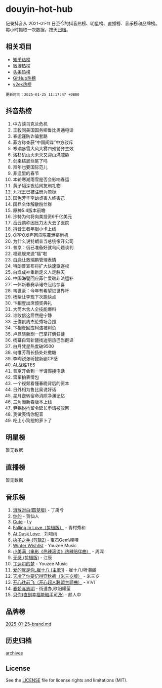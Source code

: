 # douyin-hot-hub

记录抖音从 2021-01-11 日至今的抖音热榜、明星榜、直播榜、音乐榜和品牌榜。每小时抓取一次数据，按天[归档](archives)。

## 相关项目

- [知乎热榜](https://github.com/lonnyzhang423/zhihu-hot-hub)
- [微博热榜](https://github.com/lonnyzhang423/weibo-hot-hub)
- [头条热榜](https://github.com/lonnyzhang423/toutiao-hot-hub)
- [GitHub热榜](https://github.com/lonnyzhang423/github-hot-hub)
- [v2ex热榜](https://github.com/lonnyzhang423/v2ex-hot-hub)


`更新时间：2025-01-25 11:17:47 +0800`

## 抖音热榜

1. 中方谈乌克兰危机
1. 王毅同美国国务卿鲁比奥通电话
1. 春运谨防诈骗套路
1. 菲方称查获“中国间谍”中方驳斥
1. 寒潮暴雪大风大雾四预警齐生效
1. 洛杉矶山火未灭又迎山洪威胁
1. 剑来结局烂尾了吗
1. 拜年也要国际范儿
1. 非遗里的春节
1. 本轮寒潮雨雪是否会影响春运
1. 黄子韬深夜给网友刷礼物
1. 九冠王已被注册为商标
1. 国色芳华李幼贞害人终害己
1. 国乒全体解散粉丝群
1. 原神5.4版本前瞻
1. 沙特为何将向美投资6千亿美元
1. 岳云鹏称因压力太大去了医院
1. 抖音王者年限小卡上线
1. OPPO发声回应陈震泄密新机
1. 为什么说特朗普当总统像开公司
1. 普京：俄已准备好就乌问题谈判
1. 福建舰来送“福”啦
1. 白鹿让敖瑞鹏管理表情
1. 特朗普宣布将扩大快速驱逐权
1. 白烁成神重新定义人定胜天
1. 中国海警回应菲仁爱礁非法运补
1. 一休新春赛承诺夺冠给惊喜
1. 韦世豪：今年有希望进世界杯
1. 杨紫让李现下次跑快点
1. 卞相壹出席颁奖典礼
1. 大筒木舍人全技能爆料
1. 谁敢信这居然是宁静
1. 王俊凯周杰伦秀场合照
1. 卞相壹回应柯洁被判负
1. 卢昱晓新剧一巴掌打俩狂徒
1. 杨幂自驾新疆找迪丽热巴当翻译
1. 白月梵星热度破9500
1. 何惟芳蒋长扬处处撒糖
1. 李昀锐张昕懿新剧CP感
1. AL战胜TES
1. 普京开会到一半请假接电话
1. 雷军拍表情包
1. 一个视频看懂春晚背后的资本
1. 日外相为鲁比奥说好话
1. 星月逆转宿命消除净渊记忆
1. 三角洲新春版本上线
1. 尹锡悦拘留令延长申请被驳回
1. 我做表情你配音
1. 吃上小狗挖的萝卜了

## 明星榜

暂无数据

## 直播榜

暂无数据

## 音乐榜

1. [消散对白(圆梦版)](https://sf5-hl-cdn-tos.douyinstatic.com/obj/tos-cn-ve-2774/og4jB5I5IizzoZVAAAzWgBMAsMDWoArfwBOiFs) - 丁禹兮
1. [你的](https://sf5-hl-cdn-tos.douyinstatic.com/obj/tos-cn-ve-2774/oYuIeKf42jB7sEV6B2upMdpYAgfrQWj0FeRegh) - 贺仙人
1. [Cute](https://sf5-hl-cdn-tos.douyinstatic.com/obj/tos-cn-ve-2774/o4IbIzHWKAAB4wsS5qMBRiiAlEBGTpQRNfFvuo) - Ly
1. [Falling In Love（剪辑版）](https://sf5-hl-cdn-tos.douyinstatic.com/obj/tos-cn-ve-2774/o8ajpA8zzgBPahbBIO8AcKGBLJezFCRd1wfP9f) - 青村秀和
1. [ At Dusk  Love ](https://sf5-hl-cdn-tos.douyinstatic.com/obj/tos-cn-ve-2774/o8CrpCf5CaYgI4ZrtQgMQAFEfuGqNnRSDQAPBc) - 刘嗨雨
1. [执子之手 (剪辑2)](https://sf5-hl-cdn-tos.douyinstatic.com/obj/tos-cn-ve-2774/oUoZLQjCc31XzqsBnBQUNgeKtYPBcgbFDwtfcu) - 宝石Gem\哩哩
1. [Winter Wishlist](https://sf5-hl-cdn-tos.douyinstatic.com/obj/tos-cn-ve-2774/oIIgUOeamCFCVAzxN6MFRLIBlLGpUqQxeeHrLE) - Youzee Music
1. [小美满（电影《热辣滚烫》热辣陪伴曲）](https://sf5-hl-cdn-tos.douyinstatic.com/obj/tos-cn-ve-2774/o0GAn2lSgfZIDUgtevCGDQYnFg4CwnrBaxbTZL) - 周深
1. [无感 (剪辑版)](https://sf5-hl-cdn-tos.douyinstatic.com/obj/tos-cn-ve-2774/o0eIsUzJBDlQaQFC5OFlgbMEZC1TFYBftOBn6p) - 江辰
1. [丁达尔的梦](https://sf5-hl-cdn-tos.douyinstatic.com/obj/tos-cn-ve-2774/oMU3WirUZBVQkAC9ccG5P2IQirziZM2RTInUY) - Youzee Music
1. [爱的就是你_崔十八 (主歌1)](https://sf5-hl-cdn-tos.douyinstatic.com/obj/tos-cn-ve-2774/oI5BO5DhFZ6UTcNCnZaOCBLtZ7WIMQGfgnXf5E) - 崔十八/听潮阁
1. [天冷了你要记得穿秋裤（米三岁版）](https://sf5-hl-cdn-tos.douyinstatic.com/obj/tos-cn-ve-2774/oQlIwVIDWiZ6BQilAorS7MA0AgCkQDvcZAdm1) - 米三岁
1. [开心往前飞（开心超人联盟主题曲）](https://sf5-hl-cdn-tos.douyinstatic.com/obj/tos-cn-ve-2774/9d8fb7c82cf1421fb93a9fe925275e0a) - VIVI
1. [春娇与志明](https://sf5-hl-cdn-tos.douyinstatic.com/obj/tos-cn-ve-2774/e530d8fceb7044b39707d7f9ff54add1) - 街道办,欧阳耀莹
1. [只你(直到幸福能触手可及)](https://sf5-hl-cdn-tos.douyinstatic.com/obj/tos-cn-ve-2774/o0lBkRDzFTeaVSUz3ZZSCBVtZ5DIMQGfgmEAuE) - 颜人中

## 品牌榜

[2025-01-25-brand.md](archives/2025-01-25-brand.md)

## 历史归档

[archives](archives)

## License

See the [LICENSE](LICENSE) file for license rights and limitations (MIT).
